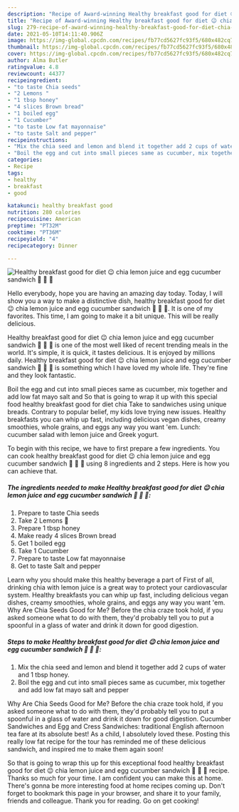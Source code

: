 ```yaml
---
description: "Recipe of Award-winning Healthy breakfast good for diet 😉 chia lemon juice and egg cucumber sandwich 🥪 🥒 🥚"
title: "Recipe of Award-winning Healthy breakfast good for diet 😉 chia lemon juice and egg cucumber sandwich 🥪 🥒 🥚"
slug: 279-recipe-of-award-winning-healthy-breakfast-good-for-diet-chia-lemon-juice-and-egg-cucumber-sandwich
date: 2021-05-10T14:11:40.906Z
image: https://img-global.cpcdn.com/recipes/fb77cd5627fc93f5/680x482cq70/healthy-breakfast-good-for-diet-chia-lemon-juice-and-egg-cucumber-sandwich-recipe-main-photo.jpg
thumbnail: https://img-global.cpcdn.com/recipes/fb77cd5627fc93f5/680x482cq70/healthy-breakfast-good-for-diet-chia-lemon-juice-and-egg-cucumber-sandwich-recipe-main-photo.jpg
cover: https://img-global.cpcdn.com/recipes/fb77cd5627fc93f5/680x482cq70/healthy-breakfast-good-for-diet-chia-lemon-juice-and-egg-cucumber-sandwich-recipe-main-photo.jpg
author: Alma Butler
ratingvalue: 4.8
reviewcount: 44377
recipeingredient:
- "to taste Chia seeds"
- "2 Lemons "
- "1 tbsp honey"
- "4 slices Brown bread"
- "1 boiled egg"
- "1 Cucumber"
- "to taste Low fat mayonnaise"
- "to taste Salt and pepper"
recipeinstructions:
- "Mix the chia seed and lemon and blend it together add 2 cups of water and 1 tbsp honey."
- "Boil the egg and cut into small pieces same as cucumber, mix together and add low fat mayo salt and pepper"
categories:
- Recipe
tags:
- healthy
- breakfast
- good

katakunci: healthy breakfast good 
nutrition: 280 calories
recipecuisine: American
preptime: "PT32M"
cooktime: "PT36M"
recipeyield: "4"
recipecategory: Dinner

---
```



![Healthy breakfast good for diet 😉 chia lemon juice and egg cucumber sandwich 🥪 🥒 🥚](https://img-global.cpcdn.com/recipes/fb77cd5627fc93f5/680x482cq70/healthy-breakfast-good-for-diet-chia-lemon-juice-and-egg-cucumber-sandwich-recipe-main-photo.jpg)

Hello everybody, hope you are having an amazing day today. Today, I will show you a way to make a distinctive dish, healthy breakfast good for diet 😉 chia lemon juice and egg cucumber sandwich 🥪 🥒 🥚. It is one of my favorites. This time, I am going to make it a bit unique. This will be really delicious.

Healthy breakfast good for diet 😉 chia lemon juice and egg cucumber sandwich 🥪 🥒 🥚 is one of the most well liked of recent trending meals in the world. It's simple, it is quick, it tastes delicious. It is enjoyed by millions daily. Healthy breakfast good for diet 😉 chia lemon juice and egg cucumber sandwich 🥪 🥒 🥚 is something which I have loved my whole life. They're fine and they look fantastic.

Boil the egg and cut into small pieces same as cucumber, mix together and add low fat mayo salt and So that is going to wrap it up with this special food healthy breakfast good for diet chia Take to sandwiches using unique breads. Contrary to popular belief, my kids love trying new issues. Healthy breakfasts you can whip up fast, including delicious vegan dishes, creamy smoothies, whole grains, and eggs any way you want &#39;em. Lunch: cucumber salad with lemon juice and Greek yogurt.


To begin with this recipe, we have to first prepare a few ingredients. You can cook healthy breakfast good for diet 😉 chia lemon juice and egg cucumber sandwich 🥪 🥒 🥚 using 8 ingredients and 2 steps. Here is how you can achieve that.

<!--inarticleads1-->

##### The ingredients needed to make Healthy breakfast good for diet 😉 chia lemon juice and egg cucumber sandwich 🥪 🥒 🥚:

1. Prepare to taste Chia seeds
1. Take 2 Lemons 🍋
1. Prepare 1 tbsp honey
1. Make ready 4 slices Brown bread
1. Get 1 boiled egg
1. Take 1 Cucumber
1. Prepare to taste Low fat mayonnaise
1. Get to taste Salt and pepper


Learn why you should make this healthy beverage a part of First of all, drinking chia with lemon juice is a great way to protect your cardiovascular system. Healthy breakfasts you can whip up fast, including delicious vegan dishes, creamy smoothies, whole grains, and eggs any way you want &#39;em. Why Are Chia Seeds Good for Me? Before the chia craze took hold, if you asked someone what to do with them, they&#39;d probably tell you to put a spoonful in a glass of water and drink it down for good digestion. 

<!--inarticleads2-->

##### Steps to make Healthy breakfast good for diet 😉 chia lemon juice and egg cucumber sandwich 🥪 🥒 🥚:

1. Mix the chia seed and lemon and blend it together add 2 cups of water and 1 tbsp honey.
1. Boil the egg and cut into small pieces same as cucumber, mix together and add low fat mayo salt and pepper


Why Are Chia Seeds Good for Me? Before the chia craze took hold, if you asked someone what to do with them, they&#39;d probably tell you to put a spoonful in a glass of water and drink it down for good digestion. Cucumber Sandwiches and Egg and Cress Sandwiches: traditional English afternoon tea fare at its absolute best! As a child, I absolutely loved these. Posting this really low fat recipe for the tour has reminded me of these delicious sandwich, and inspired me to make them again soon! 

So that is going to wrap this up for this exceptional food healthy breakfast good for diet 😉 chia lemon juice and egg cucumber sandwich 🥪 🥒 🥚 recipe. Thanks so much for your time. I am confident you can make this at home. There's gonna be more interesting food at home recipes coming up. Don't forget to bookmark this page in your browser, and share it to your family, friends and colleague. Thank you for reading. Go on get cooking!
